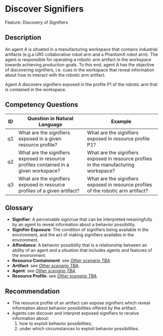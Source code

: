 # Discover Signifiers

Feature: Discovery of Signifiers


## Description
An agent A is situated in a manufacturing workspace that contains industrial artifacts (e.g.a UR5 collaborative robot arm and a PhantomX robot arm). The agent is responsible for operating a robotic arm artifact in the workspace towards achieving production goals. To this end, agent A has the objective of discovering signifiers, i.e. cues in the workspace that reveal information about how to interact with the robotic arm artifact.

Agent A discovers signifiers exposed in the profile P1 of the robotic arm that is contained in the workspace.

## Competency Questions

| ID | Question in Natural Language | Example                                                                              |
|----|------------------------------|--------------------------------------------------------------------------------------|
| q1 | What are the signifiers exposed in a given resource profile?                          | What are the signifiers exposed in resource profile P1?                              |
| q2 | What are the signifiers exposed in resource profiles contained in a given workspace?  | What are the signifiers exposed in resource profiles in the manufacturing workspace? |
| q3 | What are the signifiers exposed in resource profiles of a given artifact?             | What are the signifiers exposed in resource profiles of the robotic arm artifact?    |

## Glossary
- **Signifier**: A perceivable sign/cue that can be interpreted meaningfully by an agent to reveal information about a behavior possibility.
- **Signifier Exposure**: The condition of signifiers being available in the environment, and the act of making signifiers available in the environment.
- **Affordance**: A behavior possibility that is a relationship between an ability of an agent and a situation that includes agents and features of the environment.
- **Resource Containment**: see [_Other scenario TBA_]().
- **Artifact**: see [_Other scenario TBA_]().
- **Agent**: see [_Other scenario TBA_]().
- **Resource Profile**: see [_Other scenario TBA_]().

## Recommendation 
- The resource profile of an artifact can expose signifiers which reveal information about behavior possibilities offered by the artifact.
- Agents can discover and interpret exposed signifiers to receive information about:
   1. how to exploit behavior possibilities;
   2. under which circumstances to exploit behavior possibilities.
